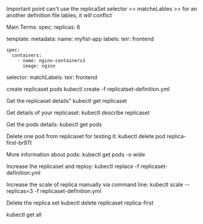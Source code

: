 Important point 
can't use the replicaSet selector >> matcheLables >> for an another definition file lables, it will conflict 

Main Terms:
spec:
  replicas: 6

  template:
    metadata:
      name: myfist-app
      labels:
        teir: frontend

    spec:
      containers:
        - name: nginx-containers1
          image: nginx

  selector:
    matchLabels:
      teir: frontend


create replicaset pods
kubectl create -f replicatset-definition.yml

Get the replicaset details"
kubectl get replicaset

Get details of your replicaset:
kubectl describe replicaset

Get the pods details:
kubectl get pods

Delete one pod from replicaset for testing it:
kubectl delete pod replica-first-br97t
 
 More information about pods:
 kubectl get pods -o wide
 
 Increase the replicaset and reploy:
 kubectl replace -f replicaset-definition.yml
  
 Increase the scale of replica manually via command line:
 kubectl scale --replicas=3 -f replicaset-definition.yml
  
 Delete the replica set
 kubectl delete replicaset replica-first
   
   
 kubectl get all
